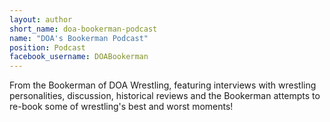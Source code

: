 ```yaml
---
layout: author
short_name: doa-bookerman-podcast
name: "DOA's Bookerman Podcast"
position: Podcast
facebook_username: DOABookerman
---
```

From the Bookerman of DOA Wrestling, featuring interviews with wrestling personalities, discussion, historical reviews and the Bookerman attempts to re-book some of wrestling's best and worst moments!
